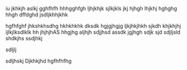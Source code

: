 iu
jkhkjh
aslkj
gghfhfh
hhhgghfgh
ljhjkhjk
sjlkjkls
jkj
hjhgh
lhjkhj
hghghg
hhgh
dffdghd
jsdljkhhjkhk

hgfhfghf
jhkshkhsdhg
hkhkhkhk
dksdk
hgjgjhgjg
ljkjhkjhkh
sjkdh
khjkhjhj
ijlkjlksdlklk
hh
jhjhjhAS
hhgjhg
aljhjh
sdjjhsd
assdk
jgjhgh
sdjk
sjd
sdjljsld
shdkjhs
ssdjhkj

sdljlj

sdljhskj
Djkhkjhd
hgfhfhfhg
